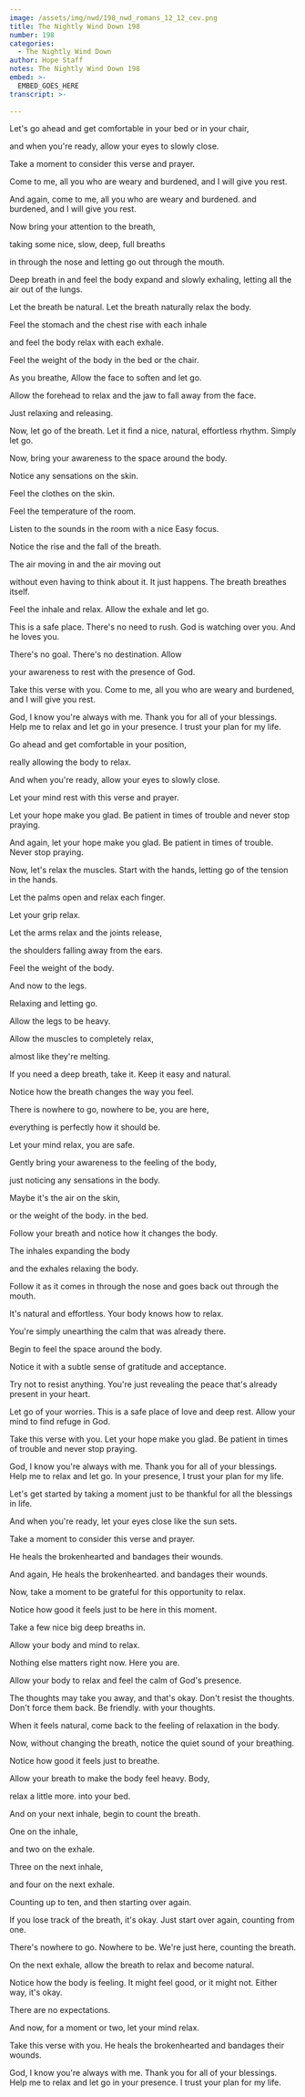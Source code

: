 ```yaml
---
image: /assets/img/nwd/198_nwd_romans_12_12_cev.png
title: The Nightly Wind Down 198
number: 198
categories:
  - The Nightly Wind Down
author: Hope Staff
notes: The Nightly Wind Down 198
embed: >-
  EMBED_GOES_HERE
transcript: >-
  
---
```

Let's go ahead and get comfortable in your bed or in your chair,

and when you're ready, allow your eyes to slowly close.

Take a moment to consider this verse and prayer.

Come to me, all you who are weary and burdened, and I will give you rest.

And again, come to me, all you who are weary and burdened. and burdened, and I will give you rest.

Now bring your attention to the breath,

taking some nice, slow, deep, full breaths

in through the nose and letting go out through the mouth.

Deep breath in and feel the body expand and slowly exhaling, letting all the air out of the lungs.

Let the breath be natural. Let the breath naturally relax the body.

Feel the stomach and the chest rise with each inhale

and feel the body relax with each exhale.

Feel the weight of the body in the bed or the chair.

As you breathe, Allow the face to soften and let go.

Allow the forehead to relax and the jaw to fall away from the face.

Just relaxing and releasing.

Now, let go of the breath. Let it find a nice, natural, effortless rhythm. Simply let go.

Now, bring your awareness to the space around the body.

Notice any sensations on the skin.

Feel the clothes on the skin.

Feel the temperature of the room.

Listen to the sounds in the room with a nice Easy focus.

Notice the rise and the fall of the breath.

The air moving in and the air moving out

without even having to think about it. It just happens. The breath breathes itself.

Feel the inhale and relax. Allow the exhale and let go.

This is a safe place. There's no need to rush. God is watching over you. And he loves you.

There's no goal. There's no destination. Allow

your awareness to rest with the presence of God.

Take this verse with you. Come to me, all you who are weary and burdened, and I will give you rest.

God, I know you're always with me. Thank you for all of your blessings. Help me to relax and let go in your presence. I trust your plan for my life. 


Go ahead and get comfortable in your position,

really allowing the body to relax.

And when you're ready, allow your eyes to slowly close.

Let your mind rest with this verse and prayer.

Let your hope make you glad. Be patient in times of trouble and never stop praying.

And again, let your hope make you glad. Be patient in times of trouble. Never stop praying.

Now, let's relax the muscles. Start with the hands, letting go of the tension in the hands.

Let the palms open and relax each finger.

Let your grip relax.

Let the arms relax and the joints release,

the shoulders falling away from the ears.

Feel the weight of the body.

And now to the legs.

Relaxing and letting go.

Allow the legs to be heavy.

Allow the muscles to completely relax,

almost like they're melting.

If you need a deep breath, take it. Keep it easy and natural.

Notice how the breath changes the way you feel.

There is nowhere to go, nowhere to be, you are here,

everything is perfectly how it should be.

Let your mind relax, you are safe.

Gently bring your awareness to the feeling of the body,

just noticing any sensations in the body.

Maybe it's the air on the skin,

or the weight of the body. in the bed.

Follow your breath and notice how it changes the body.

The inhales expanding the body

and the exhales relaxing the body.

Follow it as it comes in through the nose and goes back out through the mouth.

It's natural and effortless. Your body knows how to relax.

You're simply unearthing the calm that was already there.

Begin to feel the space around the body.

Notice it with a subtle sense of gratitude and acceptance.

Try not to resist anything. You're just revealing the peace that's already present in your heart.

Let go of your worries. This is a safe place of love and deep rest. Allow your mind to find refuge in God.

Take this verse with you. Let your hope make you glad. Be patient in times of trouble and never stop praying.

God, I know you're always with me. Thank you for all of your blessings. Help me to relax and let go. In your presence, I trust your plan for my life.


Let's get started by taking a moment just to be thankful for all the blessings in life.

And when you're ready, let your eyes close like the sun sets.

Take a moment to consider this verse and prayer.

He heals the brokenhearted and bandages their wounds.

And again, He heals the brokenhearted. and bandages their wounds.

Now, take a moment to be grateful for this opportunity to relax.

Notice how good it feels just to be here in this moment.

Take a few nice big deep breaths in.

Allow your body and mind to relax.

Nothing else matters right now. Here you are.

Allow your body to relax and feel the calm of God's presence.

The thoughts may take you away, and that's okay. Don't resist the thoughts. Don't force them back. Be friendly. with your thoughts.

When it feels natural, come back to the feeling of relaxation in the body.

Now, without changing the breath, notice the quiet sound of your breathing.

Notice how good it feels just to breathe.

Allow your breath to make the body feel heavy. Body,

relax a little more. into your bed.

And on your next inhale, begin to count the breath.

One on the inhale,

and two on the exhale.

Three on the next inhale,

and four on the next exhale.

Counting up to ten, and then starting over again.

If you lose track of the breath, it's okay. Just start over again, counting from one.

There's nowhere to go. Nowhere to be. We're just here, counting the breath.

On the next exhale, allow the breath to relax and become natural.

Notice how the body is feeling. It might feel good, or it might not. Either way, it's okay.

There are no expectations.

And now, for a moment or two, let your mind relax.

Take this verse with you. He heals the brokenhearted and bandages their wounds.

God, I know you're always with me. Thank you for all of your blessings. Help me to relax and let go in your presence. I trust your plan for my life.


